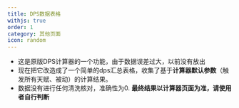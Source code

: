 ```yaml
---
title: DPS数据表格
withjs: true
order: 1
category: 其他页面
icon: random
---
```

- 这是原版DPS计算器的一个功能，由于数据误差过大，以前没有放出
- 现在把它改造成了一个简单的dps汇总表格，收集了基于**计算器默认参数**（触发所有天赋、被动）的计算结果。
- 数据没有进行任何清洗核对，准确性为0. **最终结果以计算器页面为准，请使用者自行判断**